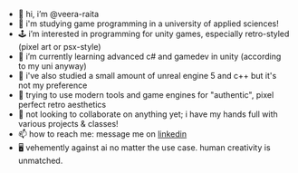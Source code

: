 - 👋 hi, i’m @veera-raita
- 📝 i'm studying game programming in a university of applied sciences!
- 🕹️ i’m interested in programming for unity games, especially retro-styled (pixel art or psx-style)
- 🌱 i’m currently learning advanced c# and gamedev in unity (according to my uni anyway)
- 🍂 i've also studied a small amount of unreal engine 5 and c++ but it's not my preference
- 👾 trying to use modern tools and game engines for "authentic", pixel perfect retro aesthetics
- 💫 not looking to collaborate on anything yet; i have my hands full with various projects & classes!
- 📫 how to reach me: message me on [linkedin](https://www.linkedin.com/in/veera-raita-9b20742a0/)
- 🖥️ vehemently against ai no matter the use case. human creativity is unmatched.
